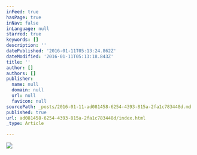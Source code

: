 ```yaml
---
inFeed: true
hasPage: true
inNav: false
inLanguage: null
starred: true
keywords: []
description: ''
datePublished: '2016-01-11T05:13:24.862Z'
dateModified: '2016-01-11T05:13:18.843Z'
title: ''
author: []
authors: []
publisher:
  name: null
  domain: null
  url: null
  favicon: null
sourcePath: _posts/2016-01-11-ad081458-6254-4393-815a-2fa1c783448d.md
published: true
url: ad081458-6254-4393-815a-2fa1c783448d/index.html
_type: Article

---
```

![](https://the-grid-user-content.s3-us-west-2.amazonaws.com/f370a7ea-c637-45d2-993a-00791fe9f779.png)